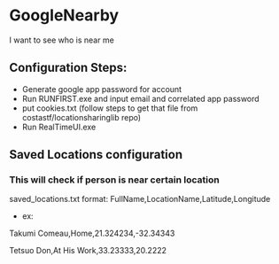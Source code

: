 # GoogleNearby
I want to see who is near me

## Configuration Steps:
* Generate google app password for account
* Run RUNFIRST.exe and input email and correlated app password
* put cookies.txt (follow steps to get that file from costastf/locationsharinglib repo)
* Run RealTimeUI.exe

## Saved Locations configuration


### This will check if person is near certain location

saved_locations.txt format: FullName,LocationName,Latitude,Longitude
* ex: 


Takumi Comeau,Home,21.324234,-32.34343


Tetsuo Don,At His Work,33.23333,20.2222
